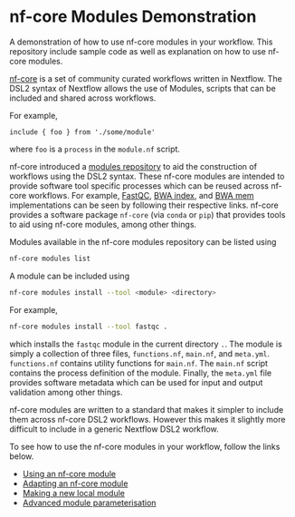 # nf-core Modules Demonstration

A demonstration of how to use nf-core modules in your workflow.
This repository include sample code as well as explanation on how
to use nf-core modules. 

[nf-core](https://nf-co.re/) is a set of community curated workflows
written in Nextflow. The DSL2 syntax of Nextflow allows the use of
Modules, scripts that can be included and shared across workflows.

For example,

```nextflow
include { foo } from './some/module'
```
where `foo` is a `process` in the `module.nf` script.

nf-core introduced a [modules repository](https://github.com/nf-core/modules/)
to aid the construction of workflows using the DSL2 syntax. These
nf-core modules are intended to provide software tool specific processes
which can be reused across nf-core workflows. For example,
[FastQC](https://github.com/nf-core/modules/tree/master/software/fastqc),
[BWA index](https://github.com/nf-core/modules/tree/master/software/bwa/index), and
[BWA mem](https://github.com/nf-core/modules/tree/master/software/bwa/mem) implementations
can be seen by following their respective links. nf-core provides a software package `nf-core`
(via `conda` or `pip`) that provides tools to aid using nf-core modules, among other things.

Modules available in the nf-core modules repository can be listed using
```bash
nf-core modules list
```

A module can be included using
```bash
nf-core modules install --tool <module> <directory>
```
For example,
```bash
nf-core modules install --tool fastqc .
```
which installs the `fastqc` module in the current directory `.`. The module
is simply a collection of three files, `functions.nf`, `main.nf`, and `meta.yml`.
`functions.nf` contains utility functions for `main.nf`. The `main.nf` script
contains the process definition of the module. Finally, the `meta.yml` file
provides software metadata which can be used for input and output validation
among other things.

nf-core modules are written to a standard that makes it simpler to include them
across nf-core DSL2 workflows. However this makes it slightly more difficult to
include in a generic Nextflow DSL2 workflow.

To see how to use the nf-core modules in your workflow, follow the links below.

- [Using an nf-core module](./docs/UsingNFCoreModules.md)
- [Adapting an nf-core module](./docs/AdaptingNFCoreModules.md)
- [Making a new local module](./docs/MakingALocalModule.md)
- [Advanced module parameterisation](./docs/AdvancedParameterisation.md)
